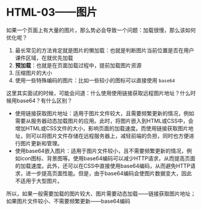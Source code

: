 # HTML-03——图片

如果一个页面上有大量的图片，那么势必会导致一个问题：加载很慢，那么该如何优化呢？

1. 最长常见的方法肯定就是图片的懒加载：也就是判断图片当前位置是否在用户课件区域，在就优先加载
2. **预加载**：也就是在页面加载过程中，提前加载图片资源
3. 压缩图片的大小
4. 使用一些特殊编码的图片：比如一些较小的图标可以直接使用 `base64`

这里其实面试的时候，可能会问道：什么使用使用链接获取远程图片地址？什么时候用base64？有什么区别？

* 使用链接获取图片地址：适用于图片文件较大，且需要频繁更新的情况，例如需要从服务器动态加载图片的应用。此时，将图片嵌入到HTML或CSS中，会增加HTML或CSS文件的大小，影响页面的加载速度。而使用链接获取图片地址，则可以将图片文件存储在远程服务器上，减轻前端的负担，同时也方便进行图片更新和管理。
* 使用base64嵌入图片：适用于图片文件较小，且不需要频繁更新的情况，例如icon图标、背景图等。使用base64编码可以减少HTTP请求，从而提高页面的加载速度。此外，还可以在CSS中直接使用base64编码，从而避免HTTP请求，进一步提高页面性能。但是，由于base64编码会使图片数据变大，因此不适用于大型图片。

所以，如果一般需要加载的图片较大、图片需要动态加载——链接获取图片地址；如果图片文件较小、不需要频繁更新——base64编码